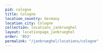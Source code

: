 ```yaml
---
pid: cologne
title: Cologne
location_country: Germany
location_city: Cologne
collection: locations_janbrueghel
layout: locationpage_janbrueghel
order: '053'
permalink: "/janbrueghel/locations/cologne"
---
```

